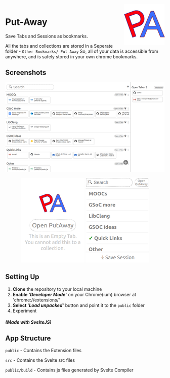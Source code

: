 <img src="./public/images/logo128.png" align="right">

# Put-Away 

Save Tabs and Sessions as bookmarks.

All the tabs and collections are stored in a Seperate folder - `Other Bookmarks/ Put Away`
So, all of your data is accessible from anywhere,
and is safely stored in your own chrome bookmarks.

## Screenshots
![new-tab](./screenshots/new-tab.png)

<div align="center">
    <img src="./screenshots/popup-empty.png" width="200px">
    <img src="./screenshots/popup.png" width="200px">
</div>

## Setting Up
1. **Clone** the repository to your local machine
2. **Enable '_Developer Mode_'** on your Chrome(ium) browser at 'chrome://extensions/'
3. **Select '_Load unpacked_'** button and point it to the `public` folder
4. Experiment

##### (Made with SvelteJS)

## App Structure
`public` - Contains the Extension files

`src` - Contains the Svelte src files

`public/build` - Contains js files generated by Svelte Compiler
